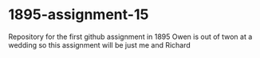 # 1895-assignment-15
Repository for the first github assignment in 1895
Owen is out of twon at a wedding so this assignment will be just me and Richard
